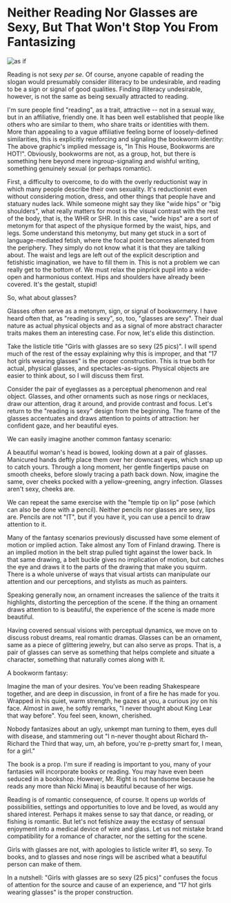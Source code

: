 # Neither Reading Nor Glasses are Sexy, But That Won't Stop You From Fantasizing

![as if](https://cdn.shopify.com/s/files/1/1685/2975/products/Reading_Is_Sexy_Detail.jpg?v=1506697240)

Reading is not sexy *per se*.
Of course, anyone capable of reading the slogan would presumably consider illiteracy to be undesirable, and reading to be a sign or signal of good qualities.
Finding illiteracy undesirable, however, is not the same as being sexually attracted to reading.

I'm sure people find "reading", as a trait, attractive -- not in a sexual way, but in an affiliative, friendly one.
It has been well established that people like others who are similar to them, who share traits or identities with them.
More than appealing to a vague affiliative feeling borne of loosely-defined similarities, this is explicitly reinforcing and signaling the bookworm identity:
The above graphic's implied message is, "In This House, Bookworms are HOT!".
Obviously, bookworms are not, as a group, hot, but there is something here beyond mere ingroup-signaling and wishful writing, something genuinely sexual (or perhaps romantic).

First, a difficulty to overcome, to do with the overly reductionist way in which many people describe their own sexuality.
It's reductionist even without considering motion, dress, and other things that people have and statuary nudes lack.
While someone might say they like "wide hips" or "big shoulders", what really matters for most is the visual contrast with the rest of the body, that is, the WHR or SHR.
In this case, "wide hips" are a sort of metonym for that aspect of the physique formed by the waist, hips, and legs.
Some understand this metonymy, but many get stuck in a sort of language-mediated fetish, where the focal point becomes alienated from the periphery.
They simply do not know what it is that they are talking about.
The waist and legs are left out of the explicit description and fetishistic imagination, we have to fill them in.
This is not a problem we can really get to the bottom of.
We must relax the pinprick pupil into a wide-open and harmonious context.
Hips and shoulders have already been covered. It's the gestalt, stupid!

So, what about glasses?

Glasses often serve as a metonym, sign, or signal of bookwormery.
I have heard often that, as "reading is sexy", so, too, "glasses are sexy".
Their dual nature as actual physical objects and as a signal of more abstract character traits makes them an interesting case.
For now, let's elide this distinction.

Take the listicle title "Girls with glasses are so sexy (25 pics)".
I will spend much of the rest of the essay explaining why this is improper, and that "17 hot girls wearing glasses" is the proper construction.
This is true both for actual, physical glasses, and spectacles-as-signs.
Physical objects are easier to think about, so I will discuss them first.

Consider the pair of eyeglasses as a perceptual phenomenon and real object.
Glasses, and other ornaments such as nose rings or necklaces, draw our attention, drag it around, and provide contrast and focus.
Let's return to the "reading is sexy" design from the beginning.
The frame of the glasses accentuates and draws attention to points of attraction: her confident gaze, and her beautiful eyes.

We can easily imagine another common fantasy scenario:

A beautiful woman's head is bowed, looking down at a pair of glasses.
Manicured hands deftly place them over her downcast eyes, which snap up to catch yours.
Through a long moment, her gentle fingertips pause on smooth cheeks, before slowly tracing a path back down.
Now, imagine the same, over cheeks pocked with a yellow-greening, angry infection.
Glasses aren't sexy, cheeks are.

We can repeat the same exercise with the "temple tip on lip" pose (which can also be done with a pencil).
Neither pencils nor glasses are sexy, lips are.
Pencils are not "IT", but if you have it, you can use a pencil to draw attention to it.

Many of the fantasy scenarios previously discussed have some element of motion or implied action.
Take almost any Tom of Finland drawing.
There is an implied motion in the belt strap pulled tight against the lower back.
In that same drawing, a belt buckle gives no implication of motion, but catches the eye and draws it to the parts of the drawing that make you squirm.
There is a whole universe of ways that visual artists can manipulate our attention and our perceptions, and stylists as much as painters.

Speaking generally now, an ornament increases the salience of the traits it highlights, distorting the perception of the scene.
If the thing an ornament draws attention to is beautiful, the experience of the scene is made more beautiful.

Having covered sensual visions with perceptual dynamics, we move on to discuss robust dreams, real romantic dramas.
Glasses can be an ornament, same as a piece of glittering jewelry, but can also serve as props.
That is, a pair of glasses can serve as something that helps complete and situate a character, something that naturally comes along with it.

A bookworm fantasy:

Imagine the man of your desires.
You've been reading Shakespeare together, and are deep in discussion, in front of a fire he has made for you.
Wrapped in his quiet, warm strength, he gazes at you, a curious joy on his face.
Almost in awe, he softly remarks, "I never thought about King Lear that way before".
You feel seen, known, cherished.

Nobody fantasizes about an ugly, unkempt man turning to them, eyes dull with disease, and stammering out "I n-never thought about Richard th- Richard the Third that way, um, ah before, you're p-pretty smart for, I mean, for a girl."

The book is a prop.
I'm sure if reading is important to you, many of your fantasies will incorporate books or reading.
You may have even been seduced in a bookshop.
However, Mr. Right is not handsome because he reads any more than Nicki Minaj is beautiful because of her wigs.

Reading is of romantic consequence, of course.
It opens up worlds of possibilities, settings and opportunities to love and be loved, as would any shared interest.
Perhaps it makes sense to say that dance, or reading, or fishing is romantic.
But let's not fetishize away the ecstasy of sensual enjoyment into a medical device of wire and glass.
Let us not mistake brand compatibility for a romance of character, nor the setting for the scene.

Girls with glasses are not, with apologies to listicle writer #1, so sexy.
To books, and to glasses and nose rings will be ascribed what a beautiful person can make of them.

In a nutshell: "Girls with glasses are so sexy (25 pics)" confuses the focus of attention for the source and cause of an experience, and "17 hot girls wearing glasses" is the proper construction.

